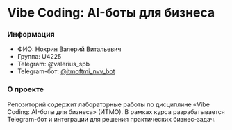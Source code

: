 # Vibe Coding: AI-боты для бизнеса

### Информация
- ФИО: Нохрин Валерий Витальевич
- Группа: U4225
- Telegram: @valerius_spb
- Telegram-бот: [@itmoftmi_nvv_bot](https://t.me/itmoftmi_nvv_bot)

### О проекте
Репозиторий содержит лабораторные работы по дисциплине «Vibe Coding: AI-боты для бизнеса» (ИТМО). В рамках курса разрабатывается Telegram-бот и интеграции для решения практических бизнес-задач. 
